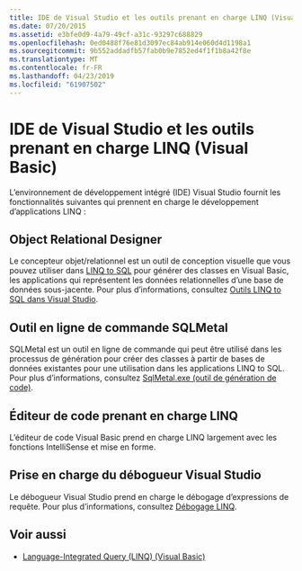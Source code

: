 ```yaml
---
title: IDE de Visual Studio et les outils prenant en charge LINQ (Visual Basic)
ms.date: 07/20/2015
ms.assetid: e3bfe0d9-4a79-49cf-a31c-93297c688829
ms.openlocfilehash: 0ed0488f76e81d3097ec84ab914e060d4d1198a1
ms.sourcegitcommit: 9b552addadfb57fab0b9e7852ed4f1f1b8a42f8e
ms.translationtype: MT
ms.contentlocale: fr-FR
ms.lasthandoff: 04/23/2019
ms.locfileid: "61907502"
---
```

# <a name="visual-studio-ide-and-tools-support-for-linq-visual-basic"></a>IDE de Visual Studio et les outils prenant en charge LINQ (Visual Basic)
L’environnement de développement intégré (IDE) Visual Studio fournit les fonctionnalités suivantes qui prennent en charge le développement d’applications LINQ :  
  
## <a name="object-relational-designer"></a>Object Relational Designer  
 Le concepteur objet/relationnel est un outil de conception visuelle que vous pouvez utiliser dans [LINQ to SQL](../../../../framework/data/adonet/sql/linq/index.md) pour générer des classes en Visual Basic, les applications qui représentent les données relationnelles d’une base de données sous-jacente. Pour plus d’informations, consultez [Outils LINQ to SQL dans Visual Studio](/visualstudio/data-tools/linq-to-sql-tools-in-visual-studio2).  
  
## <a name="sqlmetal-command-line-tool"></a>Outil en ligne de commande SQLMetal  
 SQLMetal est un outil en ligne de commande qui peut être utilisé dans les processus de génération pour créer des classes à partir de bases de données existantes pour une utilisation dans les applications LINQ to SQL. Pour plus d’informations, consultez [SqlMetal.exe (outil de génération de code)](../../../../framework/tools/sqlmetal-exe-code-generation-tool.md).  
  
## <a name="linq-aware-code-editor"></a>Éditeur de code prenant en charge LINQ  
 L’éditeur de code Visual Basic prend en charge LINQ largement avec les fonctions IntelliSense et mise en forme.  
  
## <a name="visual-studio-debugger-support"></a>Prise en charge du débogueur Visual Studio  
 Le débogueur Visual Studio prend en charge le débogage d’expressions de requête. Pour plus d’informations, consultez [Débogage LINQ](/visualstudio/debugger/debugging-linq).  
  
## <a name="see-also"></a>Voir aussi

- [Language-Integrated Query (LINQ) (Visual Basic)](../../../../visual-basic/programming-guide/concepts/linq/index.md)
